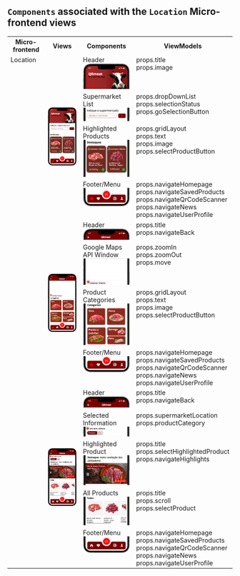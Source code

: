 ## `Components` associated with the `Location` Micro-frontend views

<table>
  <tr>
    <th>Micro-frontend</th>
    <th>Views</th>
    <th>Components</th>
    <th>ViewModels</th>
  </tr>
  <tr>
    <td rowspan="13" style="vertical-align: top;">Location</td>
    <td rowspan="4">
      <img src="https://github.com/DuarteVDG/aw-project/blob/main/views/View8.png?raw=true" style="width: 150px; height: auto;" />
    </td>
    <td style="vertical-align: top;">Header<br>
    <img src="https://github.com/DuarteVDG/aw-project/blob/main/components/images/Location1.png?raw=true" style="width: 150px; height: auto;" /></td>
    <td style="vertical-align: top;">props.title<br>props.image</td>
  </tr>
  </td>
    <td style="vertical-align: top;">Supermarket List<br>
   <img src="https://github.com/DuarteVDG/aw-project/blob/main/components/images/Location2.png?raw=true" style="width: 150px; height: auto;" /></td>
    <td style="vertical-align: top;">props.dropDownList<br>props.selectionStatus<br>props.goSelectionButton</td>
  </tr>
   </td>
    <td style="vertical-align: top;">Highlighted Products<br>
   <img src="https://github.com/DuarteVDG/aw-project/blob/main/components/images/Location3.png?raw=true" style="width: 150px; height: auto;" /></td>
    <td style="vertical-align: top;">props.gridLayout<br>props.text<br>props.image<br>props.selectProductButton</td>
  </tr>
  </td>
    <td style="vertical-align: top;">Footer/Menu<br>
  <img src="https://github.com/DuarteVDG/aw-project/blob/main/components/images/Location4.png?raw=true" style="width: 150px; height: auto;" /></td>
    <td style="vertical-align: top;">props.navigateHomepage<br>props.navigateSavedProducts<br>props.navigateQrCodeScanner<br>props.navigateNews<br>props.navigateUserProfile</td>
  </tr>
    <tr>
    <td rowspan="4">
      <img src="https://github.com/DuarteVDG/aw-project/blob/main/views/View7.png?raw=true" style="width: 150px; height: auto;" />
    </td>
    <td style="vertical-align: top;">Header<br>
    <img src="https://github.com/DuarteVDG/aw-project/blob/main/components/images/Location5.png?raw=true" style="width: 150px; height: auto;" /></td>
    <td style="vertical-align: top;">props.title<br>props.navigateBack</td>
  </tr>
  <tr>
    <td style="vertical-align: top;">Google Maps API Window<br>
    <img src="https://github.com/DuarteVDG/aw-project/blob/main/components/images/Location6.png?raw=true" style="width: 150px; height: auto;" /></td>
    <td style="vertical-align: top;">props.zoomIn<br>props.zoomOut<br>props.move</td>
  </tr>
  <tr>
    <td style="vertical-align: top;">Product Categories<br>
    <img src="https://github.com/DuarteVDG/aw-project/blob/main/components/images/Location7.png?raw=true" style="width: 150px; height: auto;" /></td>
    <td style="vertical-align: top;">props.gridLayout<br>props.text<br>props.image<br>props.selectProductButton</td>
  </tr>
  <tr>
    <td style="vertical-align: top;">Footer/Menu<br>
    <img src="https://github.com/DuarteVDG/aw-project/blob/main/components/images/Location8.png?raw=true" style="width: 150px; height: auto;" /></td>
    <td style="vertical-align: top;">props.navigateHomepage<br>props.navigateSavedProducts<br>props.navigateQrCodeScanner<br>props.navigateNews<br>props.navigateUserProfile</td>
  </tr>
    <tr>
    <td rowspan="5">
      <img src="https://github.com/DuarteVDG/aw-project/blob/main/views/View16.png?raw=true" style="width: 150px; height: auto;" />
        </td>
    <td style="vertical-align: top;">Header<br>
    <img src="https://github.com/DuarteVDG/aw-project/blob/main/components/images/Location9.png?raw=true" style="width: 150px; height: auto;" /></td>
    <td style="vertical-align: top;">props.title<br>props.navigateBack</td>
  </tr>
  <tr>
    <td style="vertical-align: top;">Selected Information<br>
    <img src="https://github.com/DuarteVDG/aw-project/blob/main/components/images/Location10.png?raw=true" style="width: 150px; height: auto;" /></td>
    <td style="vertical-align: top;">props.supermarketLocation<br>props.productCategory</td>
  </tr>
  <tr>
    <td style="vertical-align: top;">Highlighted Product<br>
    <img src="https://github.com/DuarteVDG/aw-project/blob/main/components/images/Location11.png?raw=true" style="width: 150px; height: auto;" /></td>
    <td style="vertical-align: top;">props.title<br>props.selectHighlightedProduct<br>props.navigateHighlights</td>
  </tr>
  <tr>
    <td style="vertical-align: top;">All Products<br>
    <img src="https://github.com/DuarteVDG/aw-project/blob/main/components/images/Location12.png?raw=true" style="width: 150px; height: auto;" /></td>
    <td style="vertical-align: top;">props.title<br>props.scroll<br>props.selectProduct</td>
  </tr>
  <tr>
    <td style="vertical-align: top;">Footer/Menu<br>
    <img src="https://github.com/DuarteVDG/aw-project/blob/main/components/images/Location13.png?raw=true" style="width: 150px; height: auto;" /></td>
    <td style="vertical-align: top;">props.navigateHomepage<br>props.navigateSavedProducts<br>props.navigateQrCodeScanner<br>props.navigateNews<br>props.navigateUserProfile</td>
  </tr>
</table>
